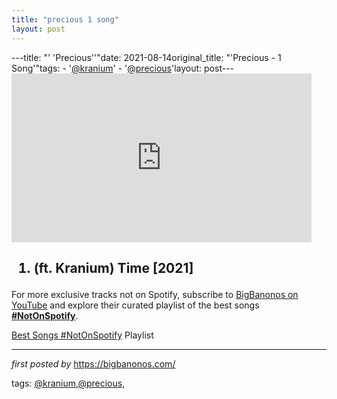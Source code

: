 ```yaml
---
title: "precious 1 song"
layout: post
---
```

---title: "' 'Precious''"date: 2021-08-14original_title: "'Precious - 1 Song'"tags:  - '[@kranium](/tags/kranium/)'  - '[@precious](/tags/precious/)'layout: post---<iframe frameborder="0" height="270" src="https://youtube.com/embed/6DNzHGJq6WQ" width="480"></iframe><h2><ol><li>(ft. Kranium) Time [2021]</li></ol></h2><!--Subscribe and Playlist Links--><div>    <p>For more exclusive tracks not on Spotify, subscribe to <a href="https://www.youtube.com/[@BigBanonos](/tags/BigBanonos/)" target="_blank">BigBanonos on YouTube</a> and explore their curated playlist of the best songs <strong>[#NotOnSpotify](/tags/NotOnSpotify/)</strong>.</p>    <p><a href="https://www.youtube.com/playlist?list=PLtuNtuTatqI0kFahUCbtbfenC_ET5O_tr" target="_blank">Best Songs [#NotOnSpotify](/tags/NotOnSpotify/) Playlist<br /></a></p></div><hr /><p><em>first posted by</em> <a href="https://bigbanonos.com/" rel="noopener" target="_new">https://bigbanonos.com/</a></p><p>tags: [@kranium](/tags/kranium/),[@precious](/tags/precious/),</p>
